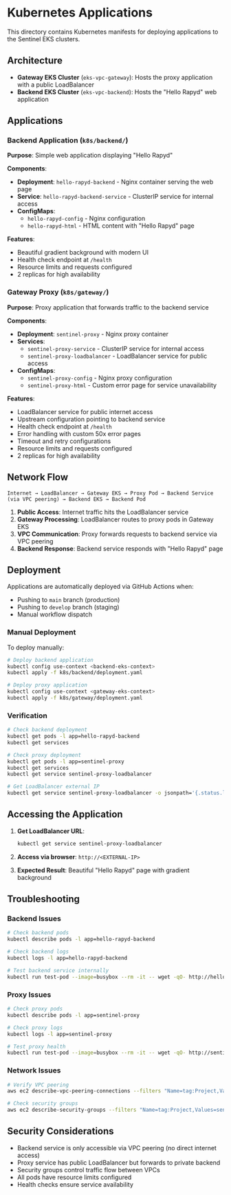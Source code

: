 # Kubernetes Applications

This directory contains Kubernetes manifests for deploying applications to the Sentinel EKS clusters.

## Architecture

- **Gateway EKS Cluster** (`eks-vpc-gateway`): Hosts the proxy application with a public LoadBalancer
- **Backend EKS Cluster** (`eks-vpc-backend`): Hosts the "Hello Rapyd" web application

## Applications

### Backend Application (`k8s/backend/`)

**Purpose**: Simple web application displaying "Hello Rapyd"

**Components**:
- **Deployment**: `hello-rapyd-backend` - Nginx container serving the web page
- **Service**: `hello-rapyd-backend-service` - ClusterIP service for internal access
- **ConfigMaps**: 
  - `hello-rapyd-config` - Nginx configuration
  - `hello-rapyd-html` - HTML content with "Hello Rapyd" page

**Features**:
- Beautiful gradient background with modern UI
- Health check endpoint at `/health`
- Resource limits and requests configured
- 2 replicas for high availability

### Gateway Proxy (`k8s/gateway/`)

**Purpose**: Proxy application that forwards traffic to the backend service

**Components**:
- **Deployment**: `sentinel-proxy` - Nginx proxy container
- **Services**: 
  - `sentinel-proxy-service` - ClusterIP service for internal access
  - `sentinel-proxy-loadbalancer` - LoadBalancer service for public access
- **ConfigMaps**:
  - `sentinel-proxy-config` - Nginx proxy configuration
  - `sentinel-proxy-html` - Custom error page for service unavailability

**Features**:
- LoadBalancer service for public internet access
- Upstream configuration pointing to backend service
- Health check endpoint at `/health`
- Error handling with custom 50x error pages
- Timeout and retry configurations
- Resource limits and requests configured
- 2 replicas for high availability

## Network Flow

```
Internet → LoadBalancer → Gateway EKS → Proxy Pod → Backend Service (via VPC peering) → Backend EKS → Backend Pod
```

1. **Public Access**: Internet traffic hits the LoadBalancer service
2. **Gateway Processing**: LoadBalancer routes to proxy pods in Gateway EKS
3. **VPC Communication**: Proxy forwards requests to backend service via VPC peering
4. **Backend Response**: Backend service responds with "Hello Rapyd" page

## Deployment

Applications are automatically deployed via GitHub Actions when:
- Pushing to `main` branch (production)
- Pushing to `develop` branch (staging)
- Manual workflow dispatch

### Manual Deployment

To deploy manually:

```bash
# Deploy backend application
kubectl config use-context <backend-eks-context>
kubectl apply -f k8s/backend/deployment.yaml

# Deploy proxy application
kubectl config use-context <gateway-eks-context>
kubectl apply -f k8s/gateway/deployment.yaml
```

### Verification

```bash
# Check backend deployment
kubectl get pods -l app=hello-rapyd-backend
kubectl get services

# Check proxy deployment
kubectl get pods -l app=sentinel-proxy
kubectl get services
kubectl get service sentinel-proxy-loadbalancer

# Get LoadBalancer external IP
kubectl get service sentinel-proxy-loadbalancer -o jsonpath='{.status.loadBalancer.ingress[0].ip}'
```

## Accessing the Application

1. **Get LoadBalancer URL**:
   ```bash
   kubectl get service sentinel-proxy-loadbalancer
   ```

2. **Access via browser**: `http://<EXTERNAL-IP>`

3. **Expected Result**: Beautiful "Hello Rapyd" page with gradient background

## Troubleshooting

### Backend Issues
```bash
# Check backend pods
kubectl describe pods -l app=hello-rapyd-backend

# Check backend logs
kubectl logs -l app=hello-rapyd-backend

# Test backend service internally
kubectl run test-pod --image=busybox --rm -it -- wget -qO- http://hello-rapyd-backend-service
```

### Proxy Issues
```bash
# Check proxy pods
kubectl describe pods -l app=sentinel-proxy

# Check proxy logs
kubectl logs -l app=sentinel-proxy

# Test proxy health
kubectl run test-pod --image=busybox --rm -it -- wget -qO- http://sentinel-proxy-service/health
```

### Network Issues
```bash
# Verify VPC peering
aws ec2 describe-vpc-peering-connections --filters "Name=tag:Project,Values=sentinel"

# Check security groups
aws ec2 describe-security-groups --filters "Name=tag:Project,Values=sentinel"
```

## Security Considerations

- Backend service is only accessible via VPC peering (no direct internet access)
- Proxy service has public LoadBalancer but forwards to private backend
- Security groups control traffic flow between VPCs
- All pods have resource limits configured
- Health checks ensure service availability
